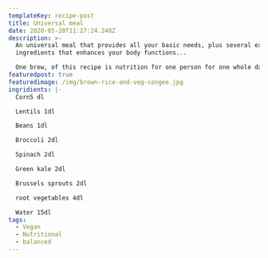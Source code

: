 ```yaml
---
templateKey: recipe-post
title: Universal meal
date: 2020-05-20T11:27:24.248Z
description: >-
  An universal meal that provides all your basic needs, plus several extra
  ingredients that enhances your body functions... 

  One brew, of this recipe is nutrition for one person for one whole day
featuredpost: true
featuredimage: /img/brown-rice-and-veg-congee.jpg
ingridients: |-
  Corn5 dl

  Lentils 1dl

  Beans 1dl

  Broccoli 2dl

  Spinach 2dl

  Green kale 2dl

  Brussels sprouts 2dl

  root vegetables 4dl

  Water 15dl
tags:
  - Vegan
  - Nutritional
  - balanced
---
```

